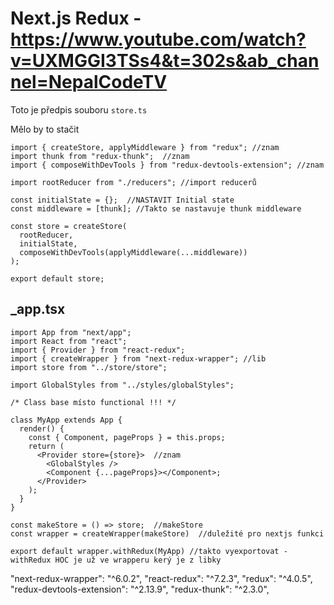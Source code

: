 # Next.js Redux - https://www.youtube.com/watch?v=UXMGGI3TSs4&t=302s&ab_channel=NepalCodeTV

Toto je předpis souboru `store.ts`

Mělo by to stačit

```
import { createStore, applyMiddleware } from "redux"; //znam
import thunk from "redux-thunk";  //znam
import { composeWithDevTools } from "redux-devtools-extension"; //znam

import rootReducer from "./reducers"; //import reducerů

const initialState = {};  //NASTAVIT Initial state
const middleware = [thunk]; //Takto se nastavuje thunk middleware

const store = createStore(
  rootReducer,
  initialState,
  composeWithDevTools(applyMiddleware(...middleware))
);

export default store;
```

## \_app.tsx

```
import App from "next/app";
import React from "react";
import { Provider } from "react-redux";
import { createWrapper } from "next-redux-wrapper"; //lib
import store from "../store/store";

import GlobalStyles from "../styles/globalStyles";

/* Class base místo functional !!! */

class MyApp extends App {
  render() {
    const { Component, pageProps } = this.props;
    return (
      <Provider store={store}>  //znam
        <GlobalStyles />
        <Component {...pageProps}></Component>;
      </Provider>
    );
  }
}

const makeStore = () => store;  //makeStore
const wrapper = createWrapper(makeStore)  //duležité pro nextjs funkci

export default wrapper.withRedux(MyApp) //takto vyexportovat - withRedux HOC je už ve wrapperu kerý je z libky

```

"next-redux-wrapper": "^6.0.2",
"react-redux": "^7.2.3",
"redux": "^4.0.5",
"redux-devtools-extension": "^2.13.9",
"redux-thunk": "^2.3.0",

